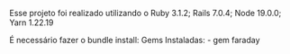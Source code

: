 Esse projeto foi realizado utilizando o Ruby 3.1.2; Rails 7.0.4; Node 19.0.0; Yarn 1.22.19

É necessário fazer o bundle install:
Gems Instaladas: - gem faraday